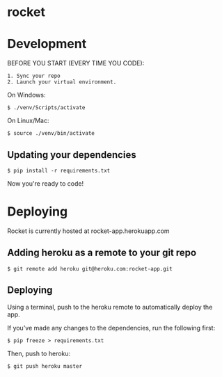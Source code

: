 rocket
======

# Development
BEFORE YOU START (EVERY TIME YOU CODE): 

	1. Sync your repo
	2. Launch your virtual environment.

On Windows:

	$ ./venv/Scripts/activate

On Linux/Mac:

	$ source ./venv/bin/activate

## Updating your dependencies

	$ pip install -r requirements.txt

Now you're ready to code!

# Deploying
Rocket is currently hosted at rocket-app.herokuapp.com

## Adding heroku as a remote to your git repo

	$ git remote add heroku git@heroku.com:rocket-app.git

## Deploying 
Using a terminal, push to the heroku remote to automatically deploy the app.

If you've made any changes to the dependencies, run the following first: 
	
	$ pip freeze > requirements.txt

Then, push to heroku:

	$ git push heroku master